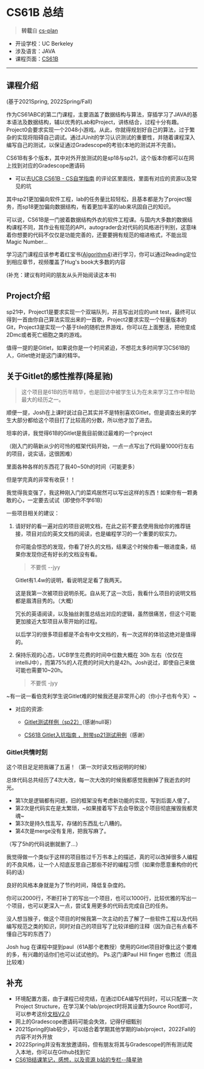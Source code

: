 # CS61B 总结

> **转载**自 [cs-plan](https://cs-plan.com/%E5%9F%BA%E7%A1%80%E6%B7%B1%E5%85%A5/%E8%AF%BE%E7%A8%8B%E6%8E%A8%E8%8D%90/%E4%BD%93%E7%B3%BB%E7%BB%93%E6%9E%84/UCBCS61B/)

-   开设学校：UC Berkeley
-   涉及语言：JAVA
-   课程页面：[CS61B](https://datastructur.es/)

___

## 课程介绍

(基于2021Spring, 2022Spring/Fall)

作为CS61ABC的第二门课程，主要涵盖了数据结构与算法，穿插学习了JAVA的基本语法及数据结构，辅以优秀的Lab和Project，讲练结合，过程十分有趣。Project0会要求实现一个2048小游戏。从此，你就得规划好自己的算法，过于繁杂的实现将阻碍自己调试。通过JUnit的学习认识测试的重要性，并随着课程深入编写自己的测试，以保证通过Gradescope的考验(本地的测试并不完善)。

CS61B有多个版本，其中对外开放测试的是sp18与sp21，这个版本你都可以在网上找到对应的Gradescope邀请码

-   可以去[UCB CS61B - CS自学指南](https://csdiy.wiki/%E6%95%B0%E6%8D%AE%E7%BB%93%E6%9E%84%E4%B8%8E%E7%AE%97%E6%B3%95/CS61B/) 的评论区里面找，里面有对应的资源以及常见的坑

其中sp21更加偏向软件工程，lab的任务量比较轻松，且基本都是为了project服务，而sp18更加偏向数据结构，有着更加丰富的lab来巩固自己的知识。

可以说，CS61B是一门披着数据结构外衣的软件工程课。与国内大多数的数据结构课程不同，其作业有规范的API，autograder会对代码的风格进行判别，这意味着你想要的代码不仅仅是功能完善的，还要要拥有规范的缩进格式，不能出现Magic Number...

学习这门课程应该参考着红宝书([Algorithm4](https://cs-plan.com/CS%E5%9F%BA%E7%A1%80/%E8%AF%BE%E7%A8%8B%E6%8E%A8%E8%8D%90/%E7%BC%96%E7%A8%8B%E5%9F%BA%E7%A1%80/UCBCS61A/[https://algs4.cs.princeton.edu/home/](https://algs4.cs.princeton.edu/home/)))进行学习，你可以通过Reading定位到相应章节，视频覆盖了Hug's book大多数的内容

(补充：建议有时间的朋友从头开始阅读这本书)

## Project介绍

sp21中，Project1是要求实现一个双端队列，并且写出对应的unit test，最终可以得到一首由你自己算法实现出来的一首歌，Project2要求实现一个轻量版本的Git，Project3是实现一个基于tile的随机世界游戏，你可以在上面整活，把他变成2Dmc或者死亡细胞之类的游戏。

值得一提的是Gitlet，如果说你是一个时间紧迫，不想花太多时间学习CS61B的人，Gitlet绝对是这门课的精华。

## 关于Gitlet的感性推荐(降星驰)

> 这个项目是61B的历年精华，也是回访中被学生认为在未来学习工作中帮助最大的经历之一。

顺便一提，Josh在上课时说过自己其实并不是特别喜欢Gitlet，但是调查出来的学生大部分都给这个项目打了比较高的分数，所以他才加了进去。

坦率的讲，我觉得61B的Gitlet是我目前做过最难的一个project

（刚入门的萌新从少的可怜的框架代码开始，一点一点写出了代码量1000行左右的项目，说实话，这很困难）

里面各种各样的东西花了我40~50h的时间（可能更多）

但是学完真的非常有收获！！

我觉得我变强了，我这种刚入门的菜鸡居然可以写出这样的东西！如果你有一颗勇敢的心，一定要去试试（即使你不学61B）

一些项目相关的建议：

1.  请好好的看一遍对应的项目说明文档，在此之前不要去使用我给你的推荐链接，项目对应的英文文档的阅读，也是编程学习的一个重要的软实力。
    
    你可能会惊恐的发现，你看了好久的文档，结果这个时候你看一眼进度条，结果你发现你还有好长的文档没有看。
    
    > 不要慌 --jyy
    
    Gitlet有1.4w的说明，看说明足足看了我两天。
    
    这是我第一次被项目说明杀死。自从死了这一次后，我看什么项目的说明文档都是眉清目秀的。（大概）
    
    冗长的英语阅读，以及抽丝剥茧总结出对应的逻辑，虽然很痛苦，但这个可能更加接近大型项目从零开始的过程。
    
    以后学习的很多项目都是不会有中文文档的，有一次这样的体验这绝对是值得的。
    
2.  保持乐观的心态，UCB学生花费的时间中位数大概在 30h 左右（仅仅在intelliJ中），而第75%的人花费的时间大约是42h。Josh说过，即使自己来做可能也需要10~20h。
    
    > 不要慌 -jyy
    

~有一说一看伯克利学生说Gitlet难的时候我还是非常开心的（你小子也有今天）~

-   对应的资源:
    
    -   [Gitlet测试样例（sp22）](https://zhuanlan.zhihu.com/p/503858776)（感谢null哥）
        
    -   [CS61B Gitlet入坑指南 ，附带sp21测试用例](https://zhuanlan.zhihu.com/p/533852291)（感谢）
        

### Gitlet共情时刻

这个项目足足把我碾了五遍！（第一次时读文档说明的时候）

总体代码总共经历了4次大改，每一次大改的时候我都感觉我删掉了我逝去的时光。

-   第1次是逻辑都有问题，旧的框架没有考虑新功能的实现，写到后面人傻了。
-   第2次是代码实在是太繁琐，~如果接着写下去会导致这个项目彻底摧毁我都灵魂~
-   第3次是持久性乱写，存储的东西乱七八糟的。
-   第4次是merge没有复用，把我写麻了。

（写了5h的代码说删就删了…）

我觉得做一个类似于这样的项目胜过千万书本上的描述，真的可以改掉很多人编程的不良风格，让一个人彻底反思自己那些不好的编程习惯（如果你愿意重构你的代码的话）

良好的风格本身就是为了节约时间，降低复杂度的。

你可以2000行，不断打补丁的写出一个项目，也可以1000行，比较优雅的写出一个项目，也可以更深入一点，尝试复用更多的代码去完成自己的任务。

没人想当猴子，做这个项目的时候我第一次主动的去了解了一些软件工程以及代码编写规范之类的知识，同时对自己的项目写了比较详细的注释（因为自己有点看不懂自己写的东西了）

Josh hug 在课程中提到paul（61A那个老教授）使用的Gitlet项目好像比这个要难的多，有兴趣的话你们也可以试试他的。 Ps.这门课Paul Hill finger 也教过（而且比较难）

## 补充

-   环境配置方面，由于课程已经完结，在通过IDEA编写代码时，可以只配置一次Project Structure，在学习某个lab/project时将其设置为Source Root即可，可以参考这份[文档V2.0](https://docs.qq.com/pdf/DWUlIZGpGaHJoYnJU)
-   网上的Gradescope邀请码可能会失效，记得仔细甄别
-   2021Spring的lab较少，可以结合着学期其他学期的lab/project，2022Fall的内容不对外开放
-   2022Spring并没有发放邀请码，但有朋友将其与Gradescope的所有测试爬入本地，你可以在Github找到它
-   [CS61B结课笔记，感想，以及资源 b站的专栏--降星驰](https://www.bilibili.com/read/cv18985812)